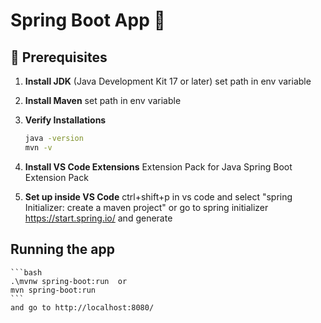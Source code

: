 # Spring Boot App 🚀

## 📝 Prerequisites

1. **Install JDK** (Java Development Kit 17 or later)
    set path in env variable

2. **Install Maven**
    set path in env variable

3. **Verify Installations**
   ```bash
   java -version
   mvn -v
   ```
4. **Install VS Code Extensions**
   Extension Pack for Java
   Spring Boot Extension Pack

5. **Set up inside VS Code**
    ctrl+shift+p in vs code and select "spring Initializer: create a maven project"  or go to spring initializer https://start.spring.io/ and generate

## Running the app
    ```bash
    .\mvnw spring-boot:run  or
    mvn spring-boot:run
    ```
    and go to http://localhost:8080/
